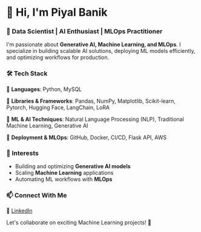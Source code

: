 # 👋 Hi, I'm Piyal Banik

### 🚀 Data Scientist | AI Enthusiast | MLOps Practitioner  

I'm passionate about **Generative AI, Machine Learning, and MLOps**. I specialize in building scalable AI solutions, deploying ML models efficiently, and optimizing workflows for production.  

### 🛠️ Tech Stack  

🔹 **Languages**: Python, MySQL  

🔹 **Libraries & Frameworks**: Pandas, NumPy, Matplotlib, Scikit-learn, Pytorch, Hugging Face, LangChain, LoRA  

🔹 **ML & AI Techniques**: Natural Language Processing (NLP), Traditional Machine Learning, Generative AI  

🔹 **Deployment & MLOps**: GitHub, Docker, CI/CD, Flask API, AWS  

### 📌 Interests  
- Building and optimizing **Generative AI models**  
- Scaling **Machine Learning** applications  
- Automating ML workflows with **MLOps**  

### 📫 Connect With Me  
🔗 [LinkedIn](https://www.linkedin.com/in/piyalbanik/) 

Let's collaborate on exciting Machine Learning projects! 🚀



